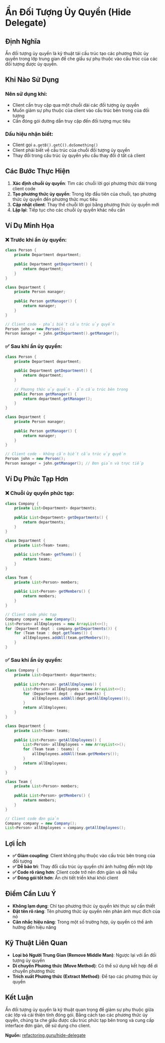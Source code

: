 # **Ẩn Đối Tượng Ủy Quyền (Hide Delegate)**

## **Định Nghĩa**
Ẩn đối tượng ủy quyền là kỹ thuật tái cấu trúc tạo các phương thức ủy quyền trong lớp trung gian để che giấu sự phụ thuộc vào cấu trúc của các đối tượng được ủy quyền.

## **Khi Nào Sử Dụng**

### **Nên sử dụng khi:**
- Client cần truy cập qua một chuỗi dài các đối tượng ủy quyền
- Muốn giảm sự phụ thuộc của client vào cấu trúc bên trong của đối tượng
- Cần đóng gói đường dẫn truy cập đến đối tượng mục tiêu

### **Dấu hiệu nhận biết:**
- Client gọi `a.getB().getC().doSomething()`
- Client phải biết về cấu trúc của chuỗi đối tượng ủy quyền
- Thay đổi trong cấu trúc ủy quyền yêu cầu thay đổi ở tất cả client

## **Các Bước Thực Hiện**

1. **Xác định chuỗi ủy quyền**: Tìm các chuỗi lời gọi phương thức dài trong client code
2. **Tạo phương thức ủy quyền**: Trong lớp đầu tiên của chuỗi, tạo phương thức ủy quyền đến phương thức mục tiêu
3. **Cập nhật client**: Thay thế chuỗi lời gọi bằng phương thức ủy quyền mới
4. **Lặp lại**: Tiếp tục cho các chuỗi ủy quyền khác nếu cần

## **Ví Dụ Minh Họa**

### **❌ Trước khi ẩn ủy quyền:**
```java
class Person {
    private Department department;
    
    public Department getDepartment() {
        return department;
    }
}

class Department {
    private Person manager;
    
    public Person getManager() {
        return manager;
    }
}

// Client code - phải biết cấu trúc ủy quyền
Person john = new Person();
Person manager = john.getDepartment().getManager();
```

### **✅ Sau khi ẩn ủy quyền:**
```java
class Person {
    private Department department;
    
    public Department getDepartment() {
        return department;
    }
    
    // Phương thức ủy quyền - ẩn cấu trúc bên trong
    public Person getManager() {
        return department.getManager();
    }
}

class Department {
    private Person manager;
    
    public Person getManager() {
        return manager;
    }
}

// Client code - không cần biết cấu trúc ủy quyền
Person john = new Person();
Person manager = john.getManager(); // Đơn giản và trực tiếp
```

## **Ví Dụ Phức Tạp Hơn**

### **❌ Chuỗi ủy quyền phức tạp:**
```java
class Company {
    private List<Department> departments;
    
    public List<Department> getDepartments() {
        return departments;
    }
}

class Department {
    private List<Team> teams;
    
    public List<Team> getTeams() {
        return teams;
    }
}

class Team {
    private List<Person> members;
    
    public List<Person> getMembers() {
        return members;
    }
}

// Client code phức tạp
Company company = new Company();
List<Person> allEmployees = new ArrayList<>();
for (Department dept : company.getDepartments()) {
    for (Team team : dept.getTeams()) {
        allEmployees.addAll(team.getMembers());
    }
}
```

### **✅ Sau khi ẩn ủy quyền:**
```java
class Company {
    private List<Department> departments;
    
    public List<Person> getAllEmployees() {
        List<Person> allEmployees = new ArrayList<>();
        for (Department dept : departments) {
            allEmployees.addAll(dept.getAllEmployees());
        }
        return allEmployees;
    }
}

class Department {
    private List<Team> teams;
    
    public List<Person> getAllEmployees() {
        List<Person> allEmployees = new ArrayList<>();
        for (Team team : teams) {
            allEmployees.addAll(team.getMembers());
        }
        return allEmployees;
    }
}

class Team {
    private List<Person> members;
    
    public List<Person> getMembers() {
        return members;
    }
}

// Client code đơn giản
Company company = new Company();
List<Person> allEmployees = company.getAllEmployees();
```

## **Lợi Ích**

- **✅ Giảm coupling**: Client không phụ thuộc vào cấu trúc bên trong của đối tượng
- **✅ Dễ bảo trì**: Thay đổi cấu trúc ủy quyền chỉ ảnh hưởng đến một lớp
- **✅ Code rõ ràng hơn**: Client code trở nên đơn giản và dễ hiểu
- **✅ Đóng gói tốt hơn**: Ẩn chi tiết triển khai khỏi client

## **Điểm Cần Lưu Ý**

- **Không lạm dụng**: Chỉ tạo phương thức ủy quyền khi thực sự cần thiết
- **Đặt tên rõ ràng**: Tên phương thức ủy quyền nên phản ánh mục đích của nó
- **Cân nhắc hiệu năng**: Trong một số trường hợp, ủy quyền có thể ảnh hưởng đến hiệu năng

## **Kỹ Thuật Liên Quan**

- **Loại bỏ Người Trung Gian (Remove Middle Man)**: Ngược lại với ẩn đối tượng ủy quyền
- **Di chuyển Phương thức (Move Method)**: Có thể sử dụng kết hợp để di chuyển phương thức
- **Trích xuất Phương thức (Extract Method)**: Để tạo các phương thức ủy quyền

## **Kết Luận**

Ẩn đối tượng ủy quyền là kỹ thuật quan trọng để giảm sự phụ thuộc giữa các lớp và cải thiện tính đóng gói. Bằng cách tạo các phương thức ủy quyền, chúng ta che giấu được cấu trúc phức tạp bên trong và cung cấp interface đơn giản, dễ sử dụng cho client.

**Nguồn:** [refactoring.guru/hide-delegate](https://refactoring.guru/hide-delegate)